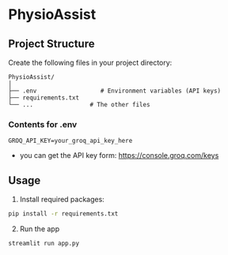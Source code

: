# PhysioAssist

## Project Structure

Create the following files in your project directory:

```
PhysioAssist/
│
├── .env                  # Environment variables (API keys)
├── requirements.txt      
└── ...                # The other files
```


### Contents for .env

```
GROQ_API_KEY=your_groq_api_key_here
```
- you can get the API key form: https://console.groq.com/keys

## Usage
 1. Install required packages:
   ```bash
   pip install -r requirements.txt
   ```
2. Run the app
```bash
streamlit run app.py
```